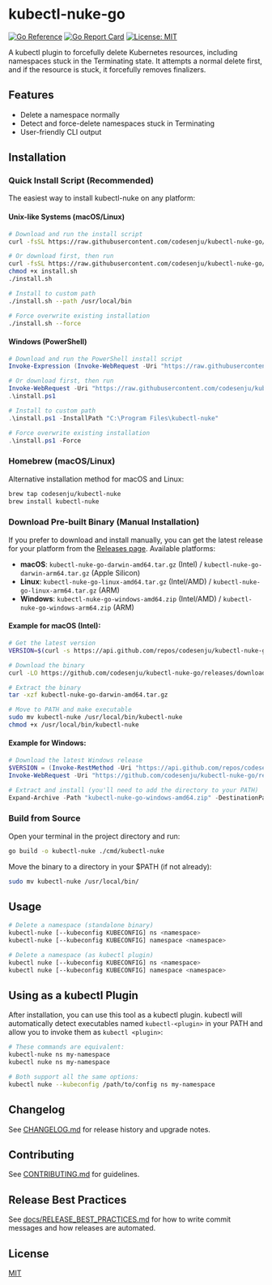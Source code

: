 # kubectl-nuke-go

[![Go Reference](https://pkg.go.dev/badge/github.com/codesenju/kubectl-nuke-go.svg)](https://pkg.go.dev/github.com/codesenju/kubectl-nuke-go)
[![Go Report Card](https://goreportcard.com/badge/github.com/codesenju/kubectl-nuke-go)](https://goreportcard.com/report/github.com/codesenju/kubectl-nuke-go)
[![License: MIT](https://img.shields.io/badge/License-MIT-yellow.svg)](LICENSE)

A kubectl plugin to forcefully delete Kubernetes resources, including namespaces stuck in the Terminating state. It attempts a normal delete first, and if the resource is stuck, it forcefully removes finalizers.

## Features

- Delete a namespace normally 
- Detect and force-delete namespaces stuck in Terminating
- User-friendly CLI output

## Installation

### Quick Install Script (Recommended)

The easiest way to install kubectl-nuke on any platform:

#### Unix-like Systems (macOS/Linux)

```sh
# Download and run the install script
curl -fsSL https://raw.githubusercontent.com/codesenju/kubectl-nuke-go/main/install.sh | bash

# Or download first, then run
curl -fsSL https://raw.githubusercontent.com/codesenju/kubectl-nuke-go/main/install.sh -o install.sh
chmod +x install.sh
./install.sh

# Install to custom path
./install.sh --path /usr/local/bin

# Force overwrite existing installation
./install.sh --force
```

#### Windows (PowerShell)

```powershell
# Download and run the PowerShell install script
Invoke-Expression (Invoke-WebRequest -Uri "https://raw.githubusercontent.com/codesenju/kubectl-nuke-go/main/install.ps1" -UseBasicParsing).Content

# Or download first, then run
Invoke-WebRequest -Uri "https://raw.githubusercontent.com/codesenju/kubectl-nuke-go/main/install.ps1" -OutFile "install.ps1"
.\install.ps1

# Install to custom path
.\install.ps1 -InstallPath "C:\Program Files\kubectl-nuke"

# Force overwrite existing installation
.\install.ps1 -Force
```

### Homebrew (macOS/Linux)

Alternative installation method for macOS and Linux:

```sh
brew tap codesenju/kubectl-nuke
brew install kubectl-nuke
```

### Download Pre-built Binary (Manual Installation)

If you prefer to download and install manually, you can get the latest release for your platform from the [Releases page](https://github.com/codesenju/kubectl-nuke-go/releases). Available platforms:

- **macOS**: `kubectl-nuke-go-darwin-amd64.tar.gz` (Intel) / `kubectl-nuke-go-darwin-arm64.tar.gz` (Apple Silicon)
- **Linux**: `kubectl-nuke-go-linux-amd64.tar.gz` (Intel/AMD) / `kubectl-nuke-go-linux-arm64.tar.gz` (ARM)
- **Windows**: `kubectl-nuke-go-windows-amd64.zip` (Intel/AMD) / `kubectl-nuke-go-windows-arm64.zip` (ARM)

#### Example for macOS (Intel):

```sh
# Get the latest version
VERSION=$(curl -s https://api.github.com/repos/codesenju/kubectl-nuke-go/releases/latest | grep '"tag_name":' | sed -E 's/.*"([^"]+)".*/\1/')

# Download the binary
curl -LO https://github.com/codesenju/kubectl-nuke-go/releases/download/$VERSION/kubectl-nuke-go-darwin-amd64.tar.gz

# Extract the binary
tar -xzf kubectl-nuke-go-darwin-amd64.tar.gz

# Move to PATH and make executable
sudo mv kubectl-nuke /usr/local/bin/kubectl-nuke
chmod +x /usr/local/bin/kubectl-nuke
```

#### Example for Windows:

```powershell
# Download the latest Windows release
$VERSION = (Invoke-RestMethod -Uri "https://api.github.com/repos/codesenju/kubectl-nuke-go/releases/latest").tag_name
Invoke-WebRequest -Uri "https://github.com/codesenju/kubectl-nuke-go/releases/download/$VERSION/kubectl-nuke-go-windows-amd64.zip" -OutFile "kubectl-nuke-go-windows-amd64.zip"

# Extract and install (you'll need to add the directory to your PATH)
Expand-Archive -Path "kubectl-nuke-go-windows-amd64.zip" -DestinationPath "C:\Program Files\kubectl-nuke"
```

### Build from Source

Open your terminal in the project directory and run:

```sh
go build -o kubectl-nuke ./cmd/kubectl-nuke
```

Move the binary to a directory in your $PATH (if not already):

```sh
sudo mv kubectl-nuke /usr/local/bin/
```

## Usage

```sh
# Delete a namespace (standalone binary)
kubectl-nuke [--kubeconfig KUBECONFIG] ns <namespace>
kubectl-nuke [--kubeconfig KUBECONFIG] namespace <namespace>

# Delete a namespace (as kubectl plugin)
kubectl nuke [--kubeconfig KUBECONFIG] ns <namespace>
kubectl nuke [--kubeconfig KUBECONFIG] namespace <namespace>
```

## Using as a kubectl Plugin

After installation, you can use this tool as a kubectl plugin. kubectl will automatically detect executables named `kubectl-<plugin>` in your PATH and allow you to invoke them as `kubectl <plugin>`:

```sh
# These commands are equivalent:
kubectl-nuke ns my-namespace
kubectl nuke ns my-namespace

# Both support all the same options:
kubectl nuke --kubeconfig /path/to/config ns my-namespace
```

## Changelog

See [CHANGELOG.md](CHANGELOG.md) for release history and upgrade notes.

## Contributing

See [CONTRIBUTING.md](CONTRIBUTING.md) for guidelines.

## Release Best Practices

See [docs/RELEASE_BEST_PRACTICES.md](docs/RELEASE_BEST_PRACTICES.md) for how to write commit messages and how releases are automated.

## License

[MIT](LICENSE)
